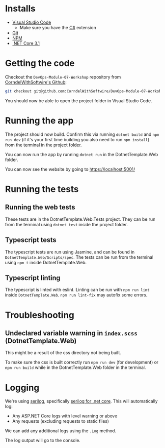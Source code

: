 # Installs

- [Visual Studio Code](https://code.visualstudio.com/download)
    - Make sure you have the [C#](https://marketplace.visualstudio.com/items?itemName=ms-dotnettools.csharp) extension
- [Git](https://git-scm.com/)
- [NPM](https://www.npmjs.com/get-npm)
- [.NET Core 3.1](https://dotnet.microsoft.com/download)

# Getting the code

Checkout the `DevOps-Module-07-Workshop` repository from [CorndelWithSoftwire's Github](https://github.com/CorndelWithSoftwire/DevOps-Module-07-Workshop):

```bash
git checkout git@github.com:CorndelWithSoftwire/DevOps-Module-07-Workshop.git
```

You should now be able to open the project folder in Visual Studio Code.

# Running the app

The project should now build. Confirm this via running `dotnet build` and `npm run dev` (if it's your first time building you also need to run `npm install`) from the terminal in the project folder.

You can now run the app by running `dotnet run` in the DotnetTemplate.Web folder.

You can now see the website by going to [https://localhost:5001/](https://localhost:5001/)

# Running the tests

## Running the web tests
These tests are in the DotnetTemplate.Web.Tests project. They can be run from the terminal using `dotnet test` inside the project folder.

## Typescript tests
The typescript tests are run using Jasmine, and can be found in `DotnetTemplate.Web/Scripts/spec`. The tests can be run from the terminal using `npm t` inside DotnetTemplate.Web.

## Typescript linting
The typescript is linted with eslint. Linting can be run with `npm run lint` inside `DotnetTemplate.Web`. `npm run lint-fix` may autofix some errors.

# Troubleshooting

## Undeclared variable warning in `index.scss` (DotnetTemplate.Web)

This might be a result of the css directory not being built.

To make sure the css is built correctly run `npm run dev` (for development) or `npm run build` while in the DotnetTemplate.Web folder in the terminal.

# Logging
We're using [serilog](https://serilog.net/), specifically [serilog for .net core](https://nblumhardt.com/2019/10/serilog-in-aspnetcore-3/). This will automatically log:
* Any ASP.NET Core logs with level warning or above
* Any requests (excluding requests to static files)

We can add any additional logs using the `.Log` method.

The log output will go to the console.
